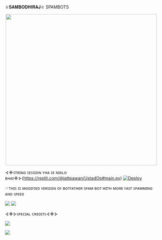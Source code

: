 ♕𝐒𝐀𝐌𝐁𝐎𝐃𝐇𝐈𝐑𝐀𝐉♕ SPAMBOTS


<p align="center"><a href="https://t.me/ITZ_SAMBODHIRAJ"><img src="https://telegra.ph/file/f075eb8ea0dbae6846a1c.jpg" width="500"></a></p>
<p align="center">


⊰᯽ꜱᴛʀɪɴɢ ꜱᴇꜱꜱɪᴏɴ ʏʜᴀ ꜱᴇ ɴɪᴋʟᴏ ʙʜᴀɪ᯽⊱(https://replit.com/@jattpawan/UstadOp#main.py)
[![Deploy](https://www.herokucdn.com/deploy/button.svg)](https://dashboard.heroku.com/new?template=https://github.com/dangerousjatt/SPAMBOTS)

☞ᴛʜɪꜱ ɪꜱ ᴍᴏᴅɪꜰɪᴇᴅ ᴠᴇʀꜱɪᴏɴ ᴏꜰ ʙᴏᴛꜰᴀᴛʜᴇʀ ꜱᴘᴀᴍ ʙᴏᴛ ᴡɪᴛʜ ᴍᴏʀᴇ ꜰᴀꜱᴛ ꜱᴘᴀᴍᴍɪɴɢ ᴀɴᴅ ꜱᴘᴇᴇᴅ

<a href="https://t.me/INDIAN_NETWORK_OP"><img src="https://img.shields.io/badge/Join-Group%20Support-pink.svg?style=for-the-badge&logo=Telegram"></a> <a href="https://t.me/INDIAN_NETWORK_OFFICIAL"><img src="https://img.shields.io/badge/Join-Updates%20Channel-green.svg?style=for-the-badge&logo=Telegram"></a>


 ⊰᯽⊱ꜱᴘᴇᴄɪᴀʟ ᴄʀᴇᴅɪᴛꜱ⊰᯽⊱


<a href="https://t.me/ITZ_SAMBODHIRAJ"><img src="https://img.shields.io/badge/DEVLOPER-TEAMHEARTLESSPOLICE%20OWNER-black.svg?style=for-the-badge&logo=Telegram">

<a href="https://t.me/MR_X_OP_BOLTE"><img src="https://img.shields.io/badge/CREATOR-INDIANNETWORK%20OWNER-purple.svg?style=for-the-badge&logo=Telegram">
